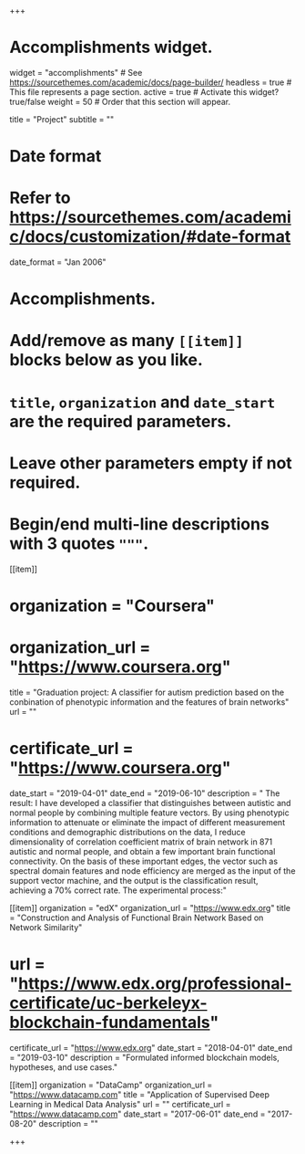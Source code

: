 +++
# Accomplishments widget.
widget = "accomplishments"  # See https://sourcethemes.com/academic/docs/page-builder/
headless = true  # This file represents a page section.
active = true  # Activate this widget? true/false
weight = 50  # Order that this section will appear.

title = "Project"
subtitle = ""

# Date format
#   Refer to https://sourcethemes.com/academic/docs/customization/#date-format
date_format = "Jan 2006"

# Accomplishments.
#   Add/remove as many `[[item]]` blocks below as you like.
#   `title`, `organization` and `date_start` are the required parameters.
#   Leave other parameters empty if not required.
#   Begin/end multi-line descriptions with 3 quotes `"""`.

[[item]]
  # organization = "Coursera"
  # organization_url = "https://www.coursera.org"
  title = "Graduation project: A classifier for autism prediction based on the conbination of phenotypic information and the features of            brain networks"
  url = ""
  # certificate_url = "https://www.coursera.org"
  date_start = "2019-04-01"
  date_end = "2019-06-10"
  description = " The result: 
                 I have developed a classifier that distinguishes between autistic and normal people by combining multiple feature                        vectors. By using phenotypic information to attenuate or eliminate the impact of different measurement conditions and                    demographic distributions on the data, I reduce dimensionality of correlation coefficient matrix of brain network in 871 
                 autistic and normal people, and obtain a few important brain functional connectivity. On the basis of these important                    edges, the vector such as spectral domain features and node efficiency are merged as the input of the support vector                      machine, and the output is the classification result, achieving a 70% correct rate. The experimental process:"

[[item]]
  organization = "edX"
  organization_url = "https://www.edx.org"
  title = "Construction and Analysis of Functional Brain Network Based on Network Similarity"
  # url = "https://www.edx.org/professional-certificate/uc-berkeleyx-blockchain-fundamentals"
  certificate_url = "https://www.edx.org"
  date_start = "2018-04-01"
  date_end = "2019-03-10"
  description = "Formulated informed blockchain models, hypotheses, and use cases."
  
[[item]]
  organization = "DataCamp"
  organization_url = "https://www.datacamp.com"
  title = "Application of Supervised Deep Learning in Medical Data Analysis"
  url = ""
  certificate_url = "https://www.datacamp.com"
  date_start = "2017-06-01"
  date_end = "2017-08-20"
  description = ""

+++
